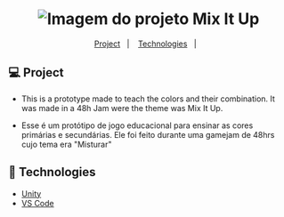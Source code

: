 <h1 align="center">
    <img alt="Imagem do projeto Mix It Up" title="Mix It Up" src="https://imgur.com/a/OmqSqmB"/>
</h1>

<p align="center">
  <a href="#-project">Project</a>&nbsp;&nbsp;&nbsp;|&nbsp;&nbsp;&nbsp;
  <a href="#-technologies">Technologies</a>&nbsp;&nbsp;&nbsp;|&nbsp;&nbsp;&nbsp;
</p>

## 💻 Project
 
- This is a prototype made to teach the colors and their combination. It was made in a 48h Jam were the theme was Mix It Up.

- Esse é um protótipo de jogo educacional para ensinar as cores primárias e secundárias. Ele foi feito durante uma gamejam de 48hrs cujo tema era "Misturar"


## 🔧 Technologies

- [Unity](https://unity.com/)
- [VS Code](https://code.visualstudio.com/)
